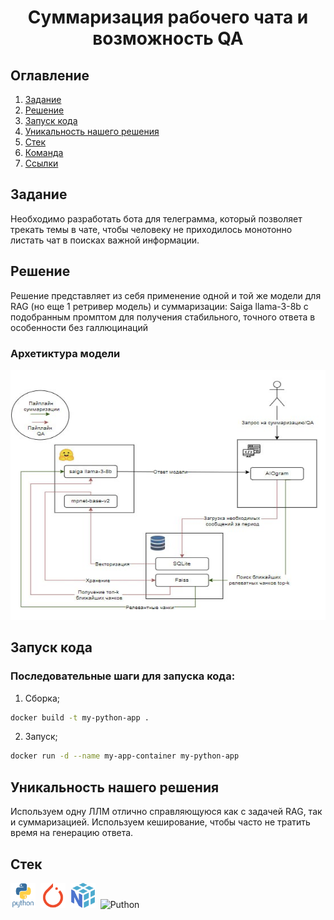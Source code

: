 # <p align="center"> Суммаризация рабочего чата и возможность QA</p>



## Оглавление
1. [Задание](#1)
2. [Решение](#2)
3. [Запуск кода](#3)
4. [Уникальность нашего решения](#4)
5. [Стек](#5)
6. [Команда](#6)
7. [Ссылки](#7)

## <a name="1"> Задание </a>

Необходимо разработать бота для телеграмма, который позволяет трекать темы в чате, чтобы человеку не приходилось монотонно листать чат в поисках важной информации.

## <a name="2">Решение </a>

Решение представляет из себя применение одной и той же модели для RAG (но еще 1 ретривер модель) и суммаризации: Saiga llama-3-8b с подобранным промптом для получения стабильного, точного ответа в особенности без галлюцинаций

### Архетиктура модели
<img width="550" height="400" alt="image" src="https://github.com/holopyolo/QAnSummarization_WorkChats/blob/main/images/photo_2024-07-05_06-13-06.jpg"> 

<br>

## <a name="3">Запуск кода </a>

### Последовательные шаги для запуска кода:
1. Сборка;
```Bash
docker build -t my-python-app .
```
2. Запуск;
```Bash
docker run -d --name my-app-container my-python-app
```
## <a name="4">Уникальность нашего решения </a>

Используем одну ЛЛМ отлично справляющуюся как с задачей RAG, так и суммаризацией. Используем кеширование, чтобы часто не тратить время на генерацию ответа.

## <a name="5">Стек </a>
  <img src="https://github.com/devicons/devicon/blob/master/icons/python/python-original-wordmark.svg" title="Python" alt="Puthon" width="40" height="40"/>&nbsp;
  <img src="https://github.com/devicons/devicon/blob/master/icons/pytorch/pytorch-original.svg" title="Pytorch" alt="Puthon" width="40" height="40"/>&nbsp;
  <img src="https://github.com/devicons/devicon/blob/master/icons/numpy/numpy-original.svg" title="Numpy" alt="Puthon" width="40" height="40"/>&nbsp;
  <img src="https://github.com/gradio-app/gradio/blob/main/readme_files/gradio.svg" title="Gradio" alt="Puthon" width="100" height="40"/>&nbsp;


